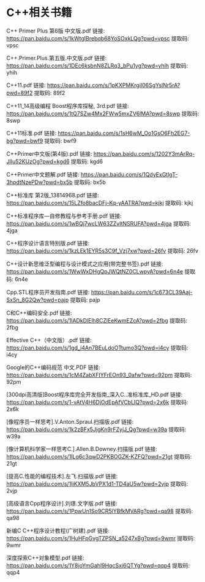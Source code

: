 # C++相关书籍

C++ Primer Plus  第6版  中文版.pdf
链接: https://pan.baidu.com/s/1kWtgIBrebqb68YoSOxkLQg?pwd=vpsc 提取码: vpsc

C++.Primer.Plus.第五版.中文版.pdf
链接: https://pan.baidu.com/s/1DEc6ksbnN8ZLRq3_bPu1yg?pwd=yhih 提取码: yhih

C++11.pdf
链接: https://pan.baidu.com/s/1pKXPMKrgiI06SgYslNr5rA?pwd=89f2 提取码: 89f2

C++11_14高级编程 Boost程序库探秘, 3rd.pdf
链接: https://pan.baidu.com/s/1tQ7SZw4Mx2FWw5mxZV6lMA?pwd=8swp 提取码: 8swp

C++11标准.pdf
链接: https://pan.baidu.com/s/1sH6wM_Oo1GsO6Fh2EG7-bg?pwd=bwf9 提取码: bwf9

C++Primer中文版(第4版).pdf
链接: https://pan.baidu.com/s/1202Y3mArRq-JlIu52KUzOg?pwd=kgd6 提取码: kgd6

C++Primer中文题解.pdf
链接: https://pan.baidu.com/s/1QdyExGtlgT-3hpdtNzePDw?pwd=bx5b 提取码: bx5b

C++标准库  第2版_13814968.pdf
链接: https://pan.baidu.com/s/15LZfo8bacDFj-Kq-yAATRA?pwd=kjkj 提取码: kjkj

C++标准程序库—自修教程与参考手册.pdf
链接: https://pan.baidu.com/s/1wBQj7wcLW63ZZvItNSRUFA?pwd=4jga 提取码: 4jga

C++程序设计语言特别版.pdf
链接: https://pan.baidu.com/s/1kzLEk1EYR5s3C9f_Vzj7xw?pwd=26fv 提取码: 26fv

C++设计新思维泛型编程与设计模式之应用(带完整书签).pdf
链接: https://pan.baidu.com/s/1WwWxDHgQpJWQtNZ0CLwpyA?pwd=6n4e 提取码: 6n4e

Cpp.STL程序员开发指南.pdf
链接: https://pan.baidu.com/s/1c673CL39Aaj-SxSn_8G2Qw?pwd=pajp 提取码: pajp

C和C++编码安全.pdf
链接: https://pan.baidu.com/s/1IADkDlElh8CZlEeKwmEZcA?pwd=2fbg 提取码: 2fbg

Effective C++（中文版）.pdf
链接: https://pan.baidu.com/s/1gd_i4An7BEuLdoOTtumo3Q?pwd=i4cy 提取码: i4cy

Google的C++编码规范 中文.PDF
链接: https://pan.baidu.com/s/1cM4ZabXFIYFrEOn93_0afw?pwd=92pm 提取码: 92pm

[300dpi高清版]Boost程序库完全开发指南_深入C..准标准库_HD.pdf
链接: https://pan.baidu.com/s/1-vAtV4H6DjOdEpAfVCbLIQ?pwd=2x6k 提取码: 2x6k

[像程序员一样思考].V.Anton.Spraul.扫描版.pdf
链接: https://pan.baidu.com/s/1k2zBFx5JjgKn9rFZyjJ_Qg?pwd=w39a 提取码: w39a

[像计算机科学家一样思考C.].Allen.B.Downey.扫描版.pdf
链接: https://pan.baidu.com/s/1ILq6c3qwD2PKBOGZK-KZFQ?pwd=21gt 提取码: 21gt

[提高C.性能的编程技术].左飞.扫描版.pdf
链接: https://pan.baidu.com/s/1IjKXM5JbVPX1d1-TD4aU5w?pwd=2vjp 提取码: 2vjp

[高级语言Cpp程序设计].刘璟.文字版.pdf
链接: https://pan.baidu.com/s/1PpwUn1So9CR5IYBfkMVARg?pwd=qa98 提取码: qa98

新编C C++程序设计教程(广树建).pdf
链接: https://pan.baidu.com/s/1HuHFpGvgTZPSN_a5247xBg?pwd=9wmr 提取码: 9wmr

深度探索C++对象模型.pdf
链接: https://pan.baidu.com/s/1Y8joYmGahl9HqcSxi6QTYg?pwd=qqp4 提取码: qqp4

